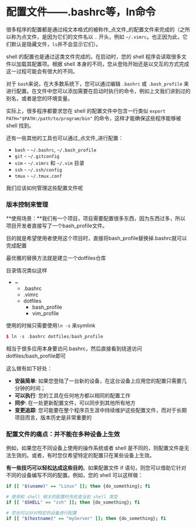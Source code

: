 # 配置文件——.bashrc等，ln命令

很多程序的配置都是通过纯文本格式的被称作_点文件_的配置文件来完成的（之所以称为点文件，是因为它们的文件名以 `.` 开头，例如 `~/.vimrc`。也正因为此，它们默认是隐藏文件，`ls`并不会显示它们）。

shell 的配置也是通过这类文件完成的。在启动时，您的 shell 程序会读取很多文件以加载其配置项。根据 shell 本身的不同，您从登陆开始还是以交互的方式完成这一过程可能会有很大的不同。

对于 `bash`来说，在大多数系统下，您可以通过编辑 `.bashrc` 或 `.bash_profile` 来进行配置。在文件中您可以添加需要在启动时执行的命令，例如上文我们讲到过的别名，或者是您的环境变量。

实际上，很多程序都要求您在 shell 的配置文件中包含一行类似 `export PATH="$PATH:/path/to/program/bin"` 的命令，这样才能确保这些程序能够被 shell 找到。

还有一些其他的工具也可以通过_点文件_进行配置：

* `bash` - `~/.bashrc`, `~/.bash_profile`
* `git` - `~/.gitconfig`
* `vim` - `~/.vimrc` 和 `~/.vim` 目录
* `ssh` - `~/.ssh/config`
* `tmux` - `~/.tmux.conf`

我们应该如何管理这些配置文件呢

### 版本控制来管理

**使用场景：**我们有一个项目，项目需要配置很多东西，因为东西过多，所以项目开发者直接写了一个bash\_profile文件。

目的就是希望使用者使用这个项目时，直接将bash\_profile替换掉.bashrc就可以完成配置

最优雅的替换方法就是建立一个dotfiles仓库

目录情况类似这样

* ~
  * .bashrc
  * .vimrc
  * dotfiles
    * bash\_profile
    * vim\_profile

使用的时候只需要使用`ln -s` 来symlink

```cpp
$ ln -s .bashrc dotfiles/bash_profile
```

相当于很多应用本身要访问.bashrc，然后直接看到绕道访问dotfiles/bash\_profile即可

这么做有如下好处：

* **安装简单**: 如果您登陆了一台新的设备，在这台设备上应用您的配置只需要几分钟的时间；
* **可以执行**: 您的工具在任何地方都以相同的配置工作
* **同步**: 在一处更新配置文件，可以同步到其他所有地方
* **变更追踪**: 您可能要在整个程序员生涯中持续维护这些配置文件，而对于长期项目而言，版本历史是非常重要的

### 配置文件的痛点：并不能在多种设备上生效

例如，如果您在不同设备上使用的操作系统或者 shell 是不同的，则配置文件是无法生效的。或者，有时您仅希望特定的配置只在某些设备上生效。

**有一些技巧可以轻松达成这些目的**。如果配置文件 if 语句，则您可以借助它针对不同的设备编写不同的配置。例如，您的 shell 可以这样做：

```bash
if [[ "$(uname)" == "Linux" ]]; then {do_something}; fi

# 使用和 shell 相关的配置时先检查当前 shell 类型
if [[ "$SHELL" == "zsh" ]]; then {do_something}; fi

# 您也可以针对特定的设备进行配置
if [[ "$(hostname)" == "myServer" ]]; then {do_something}; fi
```



